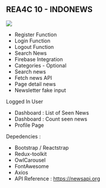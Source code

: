 ## REA4C 10 - INDONEWS

![](https://github.com/rendyproklamanta/DTS4C-10-Final/blob/master/Doc.gif)

- Register Function
- Login Function
- Logout Function
- Search News
- Firebase Integration
- Categories - Optional
- Search news
- Fetch news API
- Page detail news
- Newsletter fake input

Logged In User
- Dashboard : List of Seen News
- Dashboard : Count seen news
- Profile Page

Depedencies :

- Bootstrap / Reactstrap
- Redux-toolkit
- OwlCarousel
- FontAwesome
- Axios
- API Reference : https://newsapi.org
